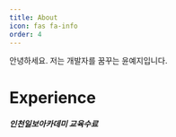 ```yaml
---
title: About
icon: fas fa-info
order: 4
---
```


 

안녕하세요. 저는 개발자를 꿈꾸는 윤예지입니다.



# **Experience**



##### **인천일보아카데미 교육수료**









